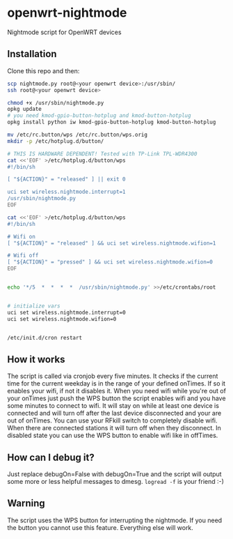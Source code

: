 # openwrt-nightmode

Nightmode script for OpenWRT devices

## Installation
Clone this repo and then:
```bash
scp nightmode.py root@<your openwrt device>:/usr/sbin/
ssh root@<your openwrt device>

chmod +x /usr/sbin/nightmode.py
opkg update
# you need kmod-gpio-button-hotplug and kmod-button-hotplug
opkg install python iw kmod-gpio-button-hotplug kmod-button-hotplug

mv /etc/rc.button/wps /etc/rc.button/wps.orig
mkdir -p /etc/hotplug.d/button/

# THIS IS HARDWARE DEPENDENT! Tested with TP-Link TPL-WDR4300
cat <<'EOF' >/etc/hotplug.d/button/wps
#!/bin/sh

[ "${ACTION}" = "released" ] || exit 0

uci set wireless.nightmode.interrupt=1
/usr/sbin/nightmode.py
EOF

cat <<'EOF' >/etc/hotplug.d/button/wps
#!/bin/sh

# Wifi on
[ "${ACTION}" = "released" ] && uci set wireless.nightmode.wifion=1

# Wifi off 
[ "${ACTION}" = "pressed" ] && uci set wireless.nightmode.wifion=0
EOF


echo '*/5  *  *  *  *  /usr/sbin/nightmode.py' >>/etc/crontabs/root


# initialize vars
uci set wireless.nightmode.interrupt=0
uci set wireless.nightmode.wifion=0


/etc/init.d/cron restart
```

## How it works
The script is called via cronjob every five minutes. It checks if the current time for the current weekday is in the range of your defined onTimes. If so it enables your wifi, if not it disables it. When you need wifi while you're out of your onTimes just push the WPS button the script enables wifi and you have some minutes to connect to wifi. It will stay on while at least one device is connected and will turn off after the last device disconnected and your are out of onTimes. You can use your RFkill switch to completely disable wifi. When there are connected stations it will turn off when they disconnect. In disabled state you can use the WPS button to enable wifi like in offTimes.

## How can I debug it?
Just replace debugOn=False with debugOn=True and the script will output some more or less helpful messages to dmesg.
`logread -f` is your friend :-)

## Warning
The script uses the WPS button for interrupting the nightmode. If you need the button you cannot use this feature. Everything else will work.
